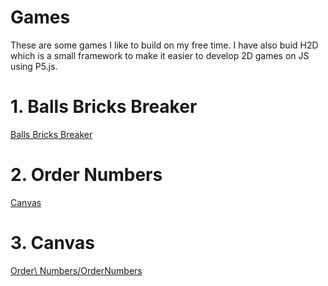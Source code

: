 # Games
These are some games I like to build on my free time. 
I have also buid H2D which is a small framework to make it easier to develop 2D games on JS using P5.js.

# 1. Balls Bricks Breaker
[Balls Bricks Breaker](bals.PNG)
# 2. Order Numbers
[Canvas](Canvas/Canvas.PNG)
# 3. Canvas
[Order\ Numbers/OrderNumbers](OrderNumbers.PNG)
